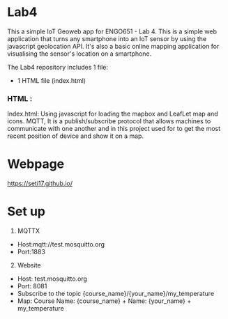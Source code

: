# Lab4


This a simple IoT Geoweb app for ENGO651 - Lab 4.
This is a simple web application that turns any smartphone into an IoT sensor by using the javascript geolocation API. It's also a basic online mapping application for visualising the sensor's location on a smartphone.


The Lab4 repository includes 1 file:

- 1 HTML file (index.html)

### HTML :

Index.html: Using javascript for loading the mapbox and LeafLet map and icons. MQTT, It is a publish/subscribe protocol that allows machines to communicate with one another and in this project used for to get the most recent position of device and show it on a map.

# Webpage
https://seti17.github.io/

# Set up

1. MQTTX
- Host:mqtt://test.mosquitto.org
- Port:1883
2. Website
- Host: test.mosquitto.org
- Port: 8081
- Subscribe to the topic {course_name}/{your_name}/my_temperature
- Map: Course Name: {course_name} + Name: {your_name} + my_temperature
